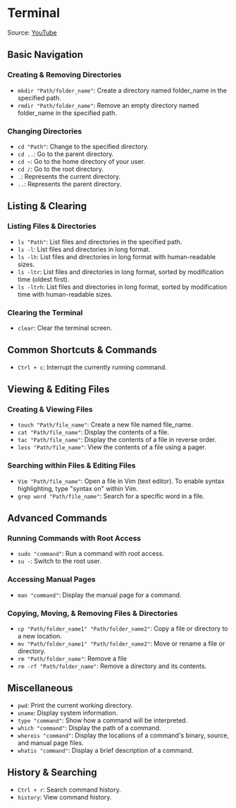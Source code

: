# Terminal
Source: [YouTube](https://youtu.be/tw07ctwa7_8)

## Basic Navigation

### Creating & Removing Directories
- `mkdir "Path/folder_name"`: Create a directory named folder_name in the specified path.
- `rmdir "Path/folder_name"`: Remove an empty directory named folder_name in the specified path.

### Changing Directories
- `cd "Path"`: Change to the specified directory.
- `cd ..`: Go to the parent directory.
- `cd ~`: Go to the home directory of your user.
- `cd /`: Go to the root directory.
- `.`: Represents the current directory.
- `..`: Represents the parent directory.

## Listing & Clearing

### Listing Files & Directories
- `ls "Path"`: List files and directories in the specified path.
- `ls -l`: List files and directories in long format.
- `ls -lh`: List files and directories in long format with human-readable sizes.
- `ls -ltr`: List files and directories in long format, sorted by modification time (oldest first).
- `ls -ltrh`: List files and directories in long format, sorted by modification time with human-readable sizes.

### Clearing the Terminal
- `clear`: Clear the terminal screen.

## Common Shortcuts & Commands

- `Ctrl + c`: Interrupt the currently running command.

## Viewing & Editing Files

### Creating & Viewing Files
- `touch "Path/file_name"`: Create a new file named file_name.
- `cat "Path/file_name"`: Display the contents of a file.
- `tac "Path/file_name"`: Display the contents of a file in reverse order.
- `less "Path/file_name"`: View the contents of a file using a pager.

### Searching within Files & Editing Files
- `Vim "Path/file_name"`: Open a file in Vim (text editor). To enable syntax highlighting, type "syntax on" within Vim.
- `grep word "Path/file_name"`: Search for a specific word in a file.

## Advanced Commands

### Running Commands with Root Access
- `sudo "command"`: Run a command with root access.
- `su -`: Switch to the root user.

### Accessing Manual Pages
- `man "command"`: Display the manual page for a command.

### Copying, Moving, & Removing Files & Directories
- `cp "Path/folder_name1" "Path/folder_name2"`: Copy a file or directory to a new location.
- `mv "Path/folder_name1" "Path/folder_name2"`: Move or rename a file or directory.
- `rm "Path/folder_name"`: Remove a file
- `rm -rf "Path/folder_name"`: Remove a directory and its contents.

## Miscellaneous

- `pwd`: Print the current working directory.
- `uname`: Display system information.
- `type "command"`: Show how a command will be interpreted.
- `which "command"`: Display the path of a command.
- `whereis "command"`: Display the locations of a command's binary, source, and manual page files.
- `whatis "command"`: Display a brief description of a command.

## History & Searching

- `Ctrl + r`: Search command history.
- `history`: View command history.
